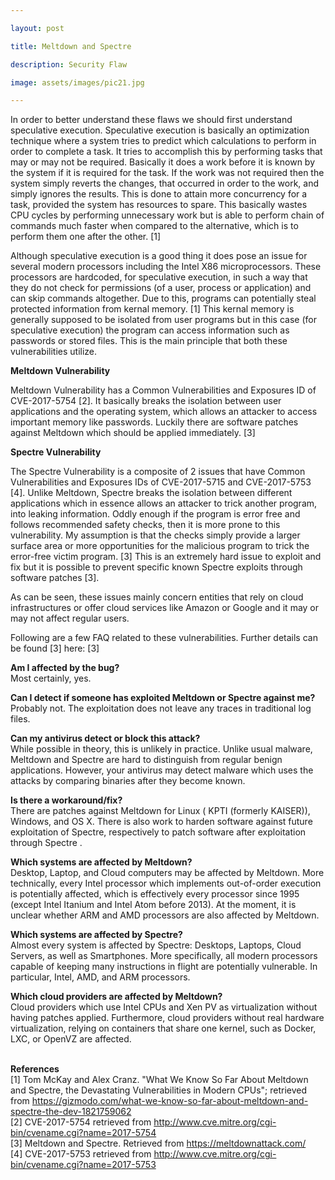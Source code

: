 ```yaml
--- 

layout: post 

title: Meltdown and Spectre 

description: Security Flaw 

image: assets/images/pic21.jpg 

--- 
```


In order to better understand these flaws we should first understand speculative execution. Speculative execution is basically an optimization technique where a system tries to predict which calculations to perform in order to complete a task. It tries to accomplish this by performing tasks that may or may not be required. Basically it does a work before it is known by the system if it is required for the task. If the work was not required then the system simply reverts the changes, that occurred in order to the work, and simply ignores the results. This is done to attain more concurrency for a task, provided the system has resources to spare. This basically wastes CPU cycles by performing unnecessary work but is able to perform chain of commands much faster when compared to the alternative, which is to perform them one after the other. [1]  

Although speculative execution is a good thing it does pose an issue for several modern processors including the Intel X86 microprocessors. These processors are hardcoded, for speculative execution, in such a way that they do not check for permissions (of a user, process or application) and can skip commands altogether. Due to this, programs can potentially steal protected information from kernal memory. [1] This kernal memory is generally supposed to be isolated from user programs but in this case (for speculative execution) the program can access information such as passwords or stored files. This is the main principle that both these vulnerabilities utilize. 

<b>Meltdown Vulnerability</b> 

Meltdown Vulnerability has a Common Vulnerabilities and Exposures ID of CVE-2017-5754 [2]. It basically breaks the isolation between user applications and the operating system, which allows an attacker to access important memory like passwords. Luckily there are software patches against Meltdown which should be applied immediately. [3] 
  
<b>Spectre Vulnerability</b> 

The Spectre Vulnerability is a composite of 2 issues that have Common Vulnerabilities and Exposures IDs of CVE-2017-5715 and CVE-2017-5753 [4].  Unlike Meltdown, Spectre breaks the isolation between different applications which in essence allows an attacker to trick another program, into leaking information. Oddly enough if the program is error free and follows recommended safety checks, then it is more prone to this vulnerability. My assumption is that the checks simply provide a larger surface area or more opportunities for the malicious program to trick the error-free victim program. [3] This is an extremely hard issue to exploit and fix but it is possible to prevent specific known Spectre exploits through software patches [3].  

As can be seen, these issues mainly concern entities that rely on cloud infrastructures or offer cloud services like Amazon or Google and it may or may not affect regular users. 

Following are a few FAQ related to these vulnerabilities. Further details can be found [3] here: [3] 

<b>Am I affected by the bug? </b><br  />
Most certainly, yes. 

<b>Can I detect if someone has exploited Meltdown or Spectre against me? </b><br  />
Probably not. The exploitation does not leave any traces in traditional log files. 

<b>Can my antivirus detect or block this attack? </b><br  />
While possible in theory, this is unlikely in practice. Unlike usual malware, Meltdown and Spectre are hard to distinguish from regular benign applications. However, your antivirus may detect malware which uses the attacks by comparing binaries after they become known. 

<b>Is there a workaround/fix? </b><br  />
There are patches against Meltdown for Linux ( KPTI (formerly KAISER)), Windows, and OS X. There is also work to harden software against future exploitation of Spectre, respectively to patch software after exploitation through Spectre . 

<b>Which systems are affected by Meltdown? </b><br  />
Desktop, Laptop, and Cloud computers may be affected by Meltdown. More technically, every Intel processor which implements out-of-order execution is potentially affected, which is effectively every processor since 1995 (except Intel Itanium and Intel Atom before 2013). At the moment, it is unclear whether ARM and AMD processors are also affected by Meltdown. 

<b>Which systems are affected by Spectre? </b><br  />
Almost every system is affected by Spectre: Desktops, Laptops, Cloud Servers, as well as Smartphones. More specifically, all modern processors capable of keeping many instructions in flight are potentially vulnerable. In particular, Intel, AMD, and ARM processors. 

<b>Which cloud providers are affected by Meltdown? </b><br  />
Cloud providers which use Intel CPUs and Xen PV as virtualization without having patches applied. Furthermore, cloud providers without real hardware virtualization, relying on containers that share one kernel, such as Docker, LXC, or OpenVZ are affected. 

<br  /><b>References</b> 
<br  />[1] Tom McKay and Alex Cranz. "What We Know So Far About Meltdown and Spectre, the Devastating Vulnerabilities in Modern CPUs"; retrieved from https://gizmodo.com/what-we-know-so-far-about-meltdown-and-spectre-the-dev-1821759062 
<br  />[2] CVE-2017-5754 retrieved from http://www.cve.mitre.org/cgi-bin/cvename.cgi?name=2017-5754 
<br  />[3] Meltdown and Spectre. Retrieved from https://meltdownattack.com/
<br  />[4] CVE-2017-5753 retrieved from http://www.cve.mitre.org/cgi-bin/cvename.cgi?name=2017-5753 